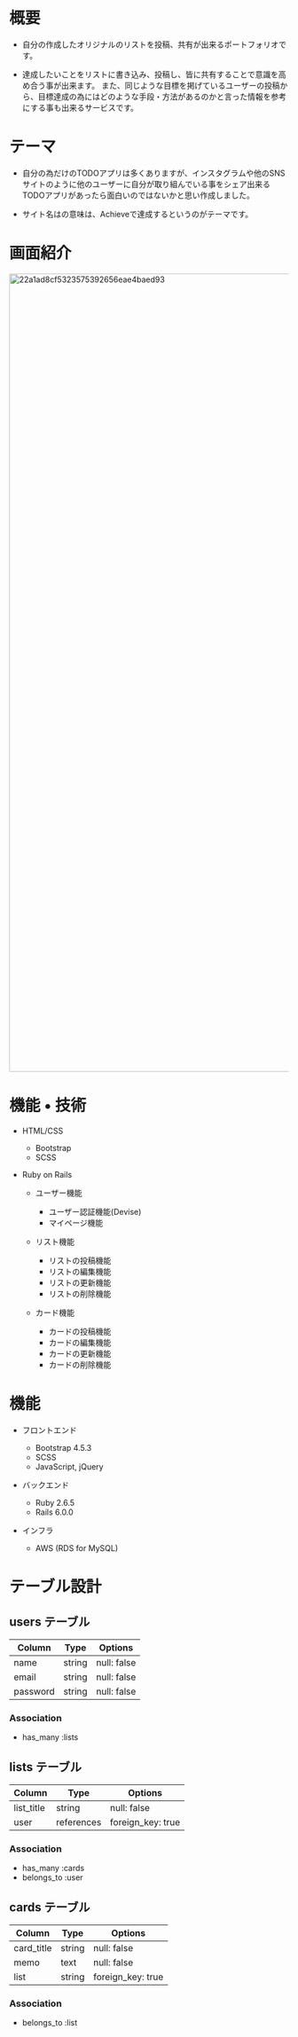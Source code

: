 # 概要

- 自分の作成したオリジナルのリストを投稿、共有が出来るポートフォリオです。  

- 達成したいことをリストに書き込み、投稿し、皆に共有することで意識を高め合う事が出来ます。  また、同じような目標を掲げているユーザーの投稿から、目標達成の為にはどのような手段・方法があるのかと言った情報を参考にする事も出来るサービスです。

# テーマ

- 自分の為だけのTODOアプリは多くありますが、インスタグラムや他のSNSサイトのように他のユーザーに自分が取り組んでいる事をシェア出来るTODOアプリがあったら面白いのではないかと思い作成しました。

- サイト名はの意味は、Achieveで達成するというのがテーマです。

# 画面紹介

<img width="1440" alt="22a1ad8cf5323575392656eae4baed93" src="https://user-images.githubusercontent.com/72590314/103551720-1cf60400-4eee-11eb-9b05-f2c2c0e17449.png">


# 機能 • 技術

- HTML/CSS

    - Bootstrap
    - SCSS

- Ruby on Rails

    - ユーザー機能
        - ユーザー認証機能(Devise)
        - マイページ機能
    
    - リスト機能
        - リストの投稿機能
        - リストの編集機能
        - リストの更新機能
        - リストの削除機能

    - カード機能
        - カードの投稿機能
        - カードの編集機能
        - カードの更新機能
        - カードの削除機能

# 機能

- フロントエンド

    - Bootstrap 4.5.3
    - SCSS
    - JavaScript, jQuery

- バックエンド

    - Ruby 2.6.5
    - Rails 6.0.0

- インフラ

    - AWS (RDS for MySQL)
# テーブル設計

## users テーブル

| Column   | Type   | Options     |
| -------- | ------ | ----------- |
| name     | string | null: false |
| email    | string | null: false |
| password | string | null: false |

### Association

* has_many :lists



## lists テーブル

| Column     | Type       | Options           |
| ---------- | ---------- | ----------------- |
| list_title | string     | null: false       |
| user       | references | foreign_key: true |

### Association

* has_many :cards
* belongs_to :user



## cards テーブル

| Column     | Type   | Options           |
| ---------  | ------ | ----------------- |
| card_title | string | null: false       |
| memo       | text   | null: false       |
| list       | string | foreign_key: true |

### Association

* belongs_to :list



